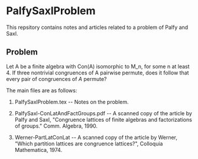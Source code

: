 PalfySaxlProblem
================
This repsitory contains notes and articles related to a problem of Palfy and Saxl.  

Problem
-------
Let A be a finite algebra with Con(A) isomorphic to M_n, for some n at least 4. 
If three nontrivial congruences of A pairwise permute, does it follow
that every pair of congruences of $A$ permute?

The main files are as follows:

1.  PalfySaxlProblem.tex -- Notes on the problem.

2.  PalfySaxl-ConLatAndFactGroups.pdf -- A scanned copy of the article by Palfy and Saxl, "Congruence lattices of finite algebras and factorizations of groups." Comm. Algebra, 1990.

3.  Werner-PartLatConLat -- A scanned copy of the article by Werner, "Which partition lattices are congruence lattices?", Colloquia Mathematica, 1974.